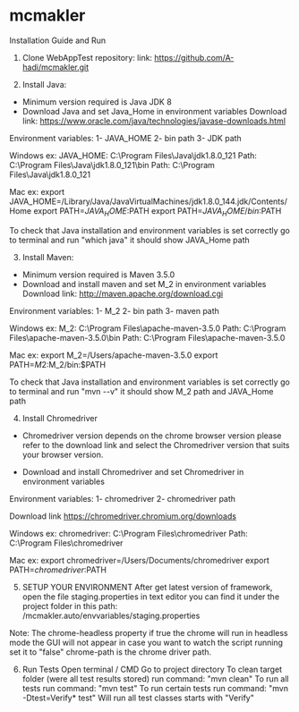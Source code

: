 # mcmakler
Installation Guide and Run
1. Clone WebAppTest repository:
link: https://github.com/A-hadi/mcmakler.git

2. Install Java:
- Minimum version required is Java JDK 8
- Download Java and set Java_Home in environment variables
Download link:
https://www.oracle.com/java/technologies/javase-downloads.html

Environment variables:
1- JAVA_HOME
2- bin path
3- JDK path

Windows ex:
JAVA_HOME: C:\Program Files\Java\jdk1.8.0_121
Path: C:\Program Files\Java\jdk1.8.0_121\bin
Path: C:\Program Files\Java\jdk1.8.0_121

Mac ex:
export JAVA_HOME=/Library/Java/JavaVirtualMachines/jdk1.8.0_144.jdk/Contents/Home
export PATH=$JAVA_HOME:$PATH
export PATH=$JAVA_HOME/bin:$PATH

To check that Java installation and environment variables is set correctly go to terminal and run "which java" it should show JAVA_Home path

3. Install Maven:
- Minimum version required is Maven 3.5.0
- Download and install maven and set M_2 in environment variables
Download link:
http://maven.apache.org/download.cgi

Environment variables:
1- M_2
2- bin path
3- maven path

Windows ex:
M_2: C:\Program Files\apache-maven-3.5.0
Path: C:\Program Files\apache-maven-3.5.0\bin
Path: C:\Program Files\apache-maven-3.5.0

Mac ex:
export M_2=/Users/apache-maven-3.5.0
export PATH=$M2:$M_2/bin:$PATH

To check that Java installation and environment variables is set correctly go to terminal and run "mvn --v" it should show M_2 path and JAVA_Home path

4. Install Chromedriver
- Chromedriver version depends on the chrome browser version please refer to the download link and select the Chromedriver version that suits your browser version.

- Download and install Chromedriver and set Chromedriver in environment variables

Environment variables:
1- chromedriver
2- chromedriver path

Download link
https://chromedriver.chromium.org/downloads

Windows ex:
chromedriver: C:\Program Files\chromedriver
Path: C:\Program Files\chromedriver

Mac ex:
export chromedriver=/Users/Documents/chromedriver
export PATH=$chromedriver:$PATH

5. SETUP YOUR ENVIRONMENT
After get latest version of framework, open the file staging.properties in text editor you can find it under the project folder in this path: /mcmakler.auto/envvariables/staging.properties

Note:
The chrome-headless property if true the chrome will run in headless mode the GUI will not appear in case you want to watch the script running set it to "false"
chrome-path is the chrome driver path.


6. Run Tests
Open terminal / CMD
Go to project directory
To clean target folder (were all test results stored) run command:
"mvn clean"
To run all tests run command:
"mvn test"
To run certain  tests run command:
"mvn -Dtest=Verify* test"
Will run all test classes starts with "Verify"




